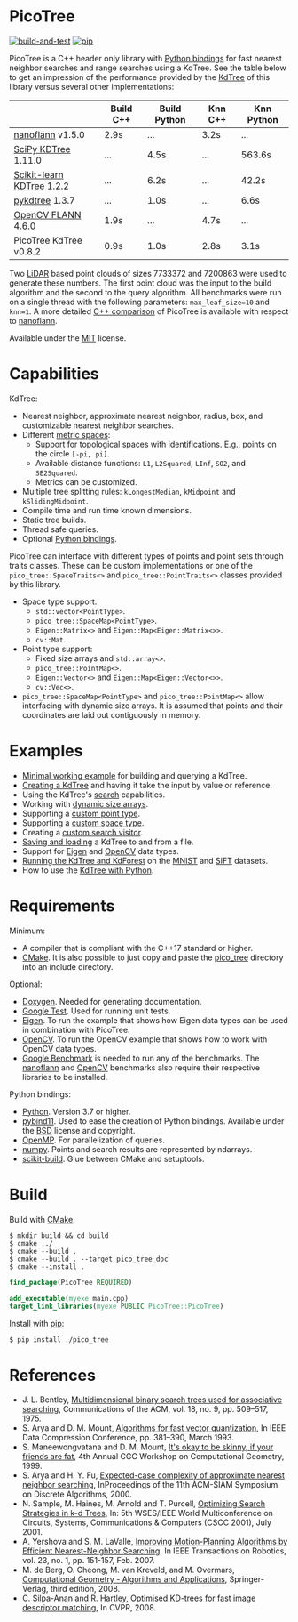 # PicoTree

[![build-and-test](https://github.com/Jaybro/pico_tree/workflows/build-and-test/badge.svg)](https://github.com/Jaybro/pico_tree/actions?query=workflow%3Abuild-and-test) [![pip](https://github.com/Jaybro/pico_tree/workflows/pip/badge.svg)](https://github.com/Jaybro/pico_tree/actions?query=workflow%3Apip)

PicoTree is a C++ header only library with [Python bindings](https://github.com/pybind/pybind11) for fast nearest neighbor searches and range searches using a KdTree. See the table below to get an impression of the performance provided by the [KdTree](https://en.wikipedia.org/wiki/K-d_tree) of this library versus several other implementations:

|                                     | Build C++ | Build Python  | Knn C++    | Knn Python  |
| ----------------------------------- | --------- | ------------- | ---------- | ----------- |
| [nanoflann][nano] v1.5.0            | 2.9s      | ...           | 3.2s       | ...         |
| [SciPy KDTree][spkd] 1.11.0         | ...       | 4.5s          | ...        | 563.6s      |
| [Scikit-learn KDTree][skkd] 1.2.2   | ...       | 6.2s          | ...        | 42.2s       |
| [pykdtree][pykd] 1.3.7              | ...       | 1.0s          | ...        | 6.6s        |
| [OpenCV FLANN][cvfn] 4.6.0          | 1.9s      | ...           | 4.7s       | ...         |
| PicoTree KdTree v0.8.2              | 0.9s      | 1.0s          | 2.8s       | 3.1s        |

Two [LiDAR](./docs/benchmark.md) based point clouds of sizes 7733372 and 7200863 were used to generate these numbers. The first point cloud was the input to the build algorithm and the second to the query algorithm. All benchmarks were run on a single thread with the following parameters: `max_leaf_size=10` and `knn=1`. A more detailed [C++ comparison](./docs/benchmark.md) of PicoTree is available with respect to [nanoflann][nano].

[nano]: https://github.com/jlblancoc/nanoflann
[spkd]: https://docs.scipy.org/doc/scipy/reference/generated/scipy.spatial.KDTree.html
[skkd]: https://scikit-learn.org/stable/modules/generated/sklearn.neighbors.KDTree.html
[pykd]: https://github.com/storpipfugl/pykdtree
[cvfn]: https://github.com/opencv/opencv

Available under the [MIT](https://en.wikipedia.org/wiki/MIT_License) license.

# Capabilities

KdTree:
* Nearest neighbor, approximate nearest neighbor, radius, box, and customizable nearest neighbor searches.
* Different [metric spaces](https://en.wikipedia.org/wiki/Metric_space):
  * Support for topological spaces with identifications. E.g., points on the circle `[-pi, pi]`.
  * Available distance functions: `L1`, `L2Squared`, `LInf`, `SO2`, and `SE2Squared`.
  * Metrics can be customized.
* Multiple tree splitting rules: `kLongestMedian`, `kMidpoint` and `kSlidingMidpoint`.
* Compile time and run time known dimensions.
* Static tree builds.
* Thread safe queries.
* Optional [Python bindings](https://github.com/pybind/pybind11).

PicoTree can interface with different types of points and point sets through traits classes. These can be custom implementations or one of the `pico_tree::SpaceTraits<>` and `pico_tree::PointTraits<>` classes provided by this library.
* Space type support:
  * `std::vector<PointType>`.
  * `pico_tree::SpaceMap<PointType>`.
  * `Eigen::Matrix<>` and `Eigen::Map<Eigen::Matrix<>>`.
  * `cv::Mat`.
* Point type support:
  * Fixed size arrays and `std::array<>`.
  * `pico_tree::PointMap<>`.
  * `Eigen::Vector<>` and `Eigen::Map<Eigen::Vector<>>`.
  * `cv::Vec<>`.
* `pico_tree::SpaceMap<PointType>` and `pico_tree::PointMap<>` allow interfacing with dynamic size arrays. It is assumed that points and their coordinates are laid out contiguously in memory.

# Examples

* [Minimal working example](./examples/kd_tree/kd_tree_minimal.cpp) for building and querying a KdTree.
* [Creating a KdTree](./examples/kd_tree/kd_tree_creation.cpp) and having it take the input by value or reference.
* Using the KdTree's [search](./examples/kd_tree/kd_tree_search.cpp) capabilities.
* Working with [dynamic size arrays](./examples/kd_tree/kd_tree_dynamic_arrays.cpp).
* Supporting a [custom point type](./examples/kd_tree/kd_tree_custom_point_type.cpp).
* Supporting a [custom space type](./examples/kd_tree/kd_tree_custom_space_type.cpp).
* Creating a [custom search visitor](./examples/kd_tree/kd_tree_custom_search_visitor.cpp).
* [Saving and loading](./examples/kd_tree/kd_tree_save_and_load.cpp) a KdTree to and from a file.
* Support for [Eigen](./examples/eigen/eigen.cpp) and [OpenCV](./examples/opencv/opencv.cpp) data types.
* [Running the KdTree and KdForest](./examples/kd_forest/kd_forest.cpp) on the [MNIST](http://yann.lecun.com/exdb/mnist/) and [SIFT](http://corpus-texmex.irisa.fr/) datasets.
* How to use the [KdTree with Python](./examples/python/kd_tree.py).

# Requirements

Minimum:

* A compiler that is compliant with the C++17 standard or higher.
* [CMake](https://cmake.org/). It is also possible to just copy and paste the [pico_tree](./src/pico_tree/) directory into an include directory.

Optional:

* [Doxygen](https://www.doxygen.nl). Needed for generating documentation.
* [Google Test](https://github.com/google/googletest). Used for running unit tests.
* [Eigen](http://eigen.tuxfamily.org). To run the example that shows how Eigen data types can be used in combination with PicoTree.
* [OpenCV](https://opencv.org/). To run the OpenCV example that shows how to work with OpenCV data types.
* [Google Benchmark](https://github.com/google/benchmark) is needed to run any of the benchmarks. The [nanoflann](https://github.com/jlblancoc/nanoflann) and [OpenCV](https://opencv.org/) benchmarks also require their respective libraries to be installed.

Python bindings:
* [Python](https://www.python.org/). Version 3.7 or higher.
* [pybind11](https://github.com/pybind/pybind11). Used to ease the creation of Python bindings. Available under the [BSD](https://github.com/pybind/pybind11/blob/master/LICENSE) license and copyright.
* [OpenMP](https://www.openmp.org/). For parallelization of queries.
* [numpy](https://numpy.org/). Points and search results are represented by ndarrays.
* [scikit-build](https://scikit-build.readthedocs.io/). Glue between CMake and setuptools.

# Build

Build with [CMake](https://cmake.org/):

```console
$ mkdir build && cd build
$ cmake ../
$ cmake --build .
$ cmake --build . --target pico_tree_doc
$ cmake --install .
```

```cmake
find_package(PicoTree REQUIRED)

add_executable(myexe main.cpp)
target_link_libraries(myexe PUBLIC PicoTree::PicoTree)
```

Install with [pip](https://pypi.org/project/pip/):

```console
$ pip install ./pico_tree
```

# References

* J. L. Bentley, [Multidimensional binary search trees used for associative searching](https://dl.acm.org/doi/pdf/10.1145/361002.361007), Communications of the ACM, vol. 18, no. 9, pp. 509–517, 1975.
* S. Arya and D. M. Mount, [Algorithms for fast vector quantization](https://www.cs.umd.edu/~mount/Papers/DCC.pdf), In IEEE Data Compression Conference, pp. 381–390, March 1993.
* S. Maneewongvatana and D. M. Mount, [It's okay to be skinny, if your friends are fat](http://www.cs.umd.edu/~mount/Papers/cgc99-smpack.pdf), 4th Annual CGC Workshop on Computational Geometry, 1999.
* S. Arya and H. Y. Fu, [Expected-case complexity of approximate nearest neighbor searching](https://www.cse.ust.hk/faculty/arya/pub/exp.pdf), InProceedings of the 11th ACM-SIAM Symposium on Discrete Algorithms, 2000.
* N. Sample, M. Haines, M. Arnold and T. Purcell, [Optimizing Search Strategies in k-d Trees](http://infolab.stanford.edu/~nsample/pubs/samplehaines.pdf), In: 5th WSES/IEEE World Multiconference on Circuits, Systems, Communications & Computers (CSCC 2001), July 2001.
* A. Yershova and S. M. LaValle, [Improving Motion-Planning Algorithms by Efficient Nearest-Neighbor Searching](http://msl.cs.uiuc.edu/~lavalle/papers/YerLav06.pdf), In IEEE Transactions on Robotics, vol. 23, no. 1, pp. 151-157, Feb. 2007.
* M. de Berg, O. Cheong, M. van Kreveld, and M. Overmars, [Computational Geometry - Algorithms and Applications](https://www.springer.com/gp/book/9783540779735), Springer-Verlag, third edition, 2008.
* C. Silpa-Anan and R. Hartley, [Optimised KD-trees for fast image descriptor matching](http://vigir.missouri.edu/~gdesouza/Research/Conference_CDs/IEEE_CVPR_2008/data/papers/298.pdf), In CVPR, 2008.
